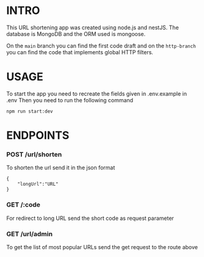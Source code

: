 # INTRO

This URL shortening app was created using node.js and nestJS. The database is MongoDB and the ORM used is mongoose.
>
On the `main` branch you can find the first code draft and on the `http-branch` you can find the code that implements global HTTP filters. 
# USAGE

To start the app you need to recreate the fields given in .env.example in .env
Then you need to run the following command 
```
npm run start:dev
```
# ENDPOINTS

### POST /url/shorten

To shorten the url send it in the json format 
```
{
    "longUrl":"URL"
}
```
### GET /:code

For redirect to long URL send the short code as request parameter

### GET /url/admin

To get the list of most popular URLs send the get request to the route above